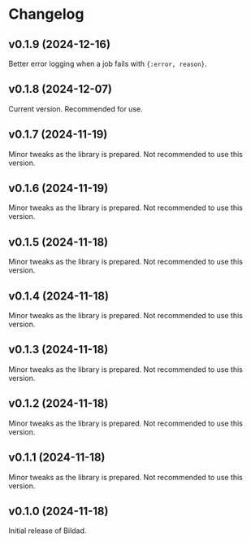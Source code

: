 # Changelog

## v0.1.9 (2024-12-16)

Better error logging when a job fails with `{:error, reason}`.

## v0.1.8 (2024-12-07)

Current version. Recommended for use.

## v0.1.7 (2024-11-19)

Minor tweaks as the library is prepared. Not recommended to use this version.

## v0.1.6 (2024-11-19)

Minor tweaks as the library is prepared. Not recommended to use this version.

## v0.1.5 (2024-11-18)

Minor tweaks as the library is prepared. Not recommended to use this version.

## v0.1.4 (2024-11-18)

Minor tweaks as the library is prepared. Not recommended to use this version.

## v0.1.3 (2024-11-18)

Minor tweaks as the library is prepared. Not recommended to use this version.

## v0.1.2 (2024-11-18)

Minor tweaks as the library is prepared. Not recommended to use this version.

## v0.1.1 (2024-11-18)

Minor tweaks as the library is prepared. Not recommended to use this version.

## v0.1.0 (2024-11-18)

Initial release of Bildad.